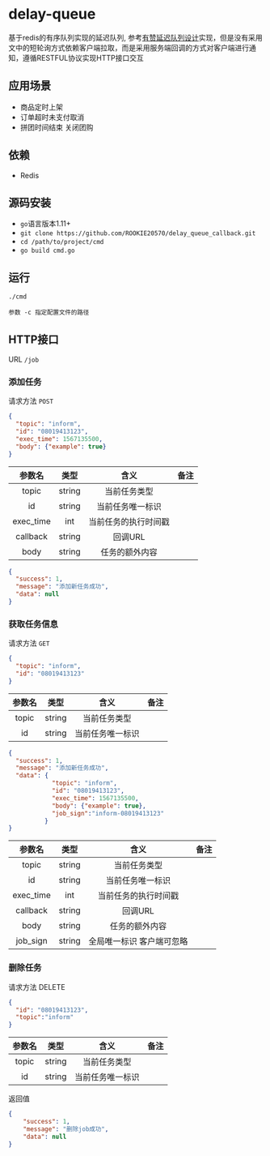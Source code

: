 # delay-queue

基于redis的有序队列实现的延迟队列, 参考[有赞延迟队列设计](http://tech.youzan.com/queuing_delay)实现，但是没有采用文中的短轮询方式依赖客户端拉取，而是采用服务端回调的方式对客户端进行通知，遵循RESTFUL协议实现HTTP接口交互

## 应用场景
* 商品定时上架
* 订单超时未支付取消
* 拼团时间结束 关闭团购



## 依赖
* Redis



## 源码安装
* `go`语言版本1.11+
* `git clone https://github.com/ROOKIE20570/delay_queue_callback.git`
* `cd /path/to/project/cmd`
* `go build cmd.go`



## 运行
`./cmd` 

`参数 -c 指定配置文件的路径` 



## HTTP接口

URL `/job`

### 添加任务 

请求方法 `POST`

```json
{
  "topic": "inform",
  "id": "08019413123",
  "exec_time": 1567135500,
  "body": {"example": true}
}
```
|  参数名 |     类型    |     含义     |        备注       |
|:-------:|:-----------:|:------------:|:-----------------:|
|   topic  | string     |      当前任务类型                 |                     |
|   id     | string     |    当前任务唯一标识                   |                   |
|   exec_time  | int        |    当前任务的执行时间戳   |                   |
|   callback  | string        |    回调URL  |                   |
|   body   | string     |    任务的额外内容 |                   |

```json
{
  "success": 1,
  "message": "添加新任务成功",
  "data": null
}
```

### 获取任务信息

请求方法 `GET`

```json
{
  "topic": "inform",
  "id": "08019413123"
}
```

|  参数名 |     类型    |     含义     |        备注       |
|:-------:|:-----------:|:------------:|:-----------------:|
|   topic  | string     |      当前任务类型                 |                     |
|   id     | string     |    当前任务唯一标识                   |  


```json
{
  "success": 1,
  "message": "添加新任务成功",
  "data": {
            "topic": "inform",
            "id": "08019413123",
            "exec_time": 1567135500,
            "body": {"example": true},
            "job_sign":"inform-08019413123"
          }
}


```
|  参数名 |     类型    |     含义     |        备注       |
|:-------:|:-----------:|:------------:|:-----------------:|
|   topic  | string     |      当前任务类型                 |                     |
|   id     | string     |    当前任务唯一标识                   |                   |
|   exec_time  | int        |    当前任务的执行时间戳   |                   |
|   callback  | string        |    回调URL  |                   |
|   body   | string     |    任务的额外内容 |                   |
|   job_sign   | string     |    全局唯一标识  客户端可忽略 |                   |






### 删除任务
请求方法 DELETE  

```json
{
  "id": "08019413123",
  "topic":"inform"
}
```

|  参数名 |     类型    |     含义     |        备注       |
|:-------:|:-----------:|:------------:|:-----------------:|
|   topic  | string     |      当前任务类型                 |                     |
|   id     | string     |    当前任务唯一标识                   |  

返回值
```json
{
    "success": 1,
    "message": "删除job成功",
    "data": null
}
```


  